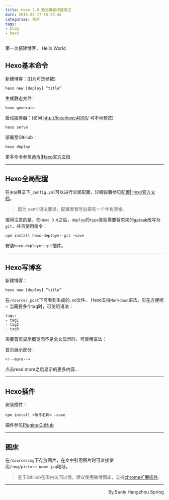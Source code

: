 ```yaml
---
title: Hexo 3.0 静态博客搭建笔记
date: 2015-04-17 15:27:44
categories: 技术
tags: 
- blog
- hexo
---
```

第一次搭建博客，
Hello World
<!--more-->
## Hexo基本命令

新建博客：([]为可选参数)
```
hexo new [deploy] “title”
```
生成静态文件：
```
hexo generate
```
启动服务器：(访问 [http://localhost:4000/](http://localhost:4000/) 可本地预览)
```
hexo serve
```
部署至GitHub：
```
hexo deploy
```
更多命令参见[命令|Hexo官方文档](http://hexo.io/zh-cn/docs/commands.html)

* * *

## Hexo全局配置

在`主站`目录下`_config.yml`可以进行全局配置，详细设置参见[配置|Hexo官方文档](http://hexo.io/zh-cn/docs/configuration.html)。

> 因为 yaml 语法要求，配置里冒号后需有一个半角空格。

值得注意的是，在`Hexo 3.0`之后，`deploy`的`type`类型需要将原来的<del>`github`</del>改写为`git`，并且使用命令：
```
npm install hexo-deployer-git —save
```
安装`hexo-deployer-git`插件。

* * *

## Hexo写博客

新建博客：
```
hexo new [deploy] “title”
```
在`/source/_post`下可看到生成的`.md`文件。
Hexo支持`Markdown`语法，实在方便呢~
当需要多个tag时，可使用语法：

```
tags:
- tag1
- tag2
- tag3
```
需要首页显示概览而不是全文显示时，可使用语法：

首页展示部分：
```
<!--more-->
```
点击read more之后显示的更多内容...

* * *

## Hexo插件

安装插件：
```
npm install <插件名称> —save
```
插件参见[Plugins·GitHub](https://github.com/hexojs/hexo/wiki/Plugins)

* * *

## 图床

在`/source/img`下存放图片，在文中引用图片时可直接使用`/img/picture_name.jpg`地址。

> 鉴于GitHub在国内访问过慢，建议使用微博图床，支持[chrome扩展插件](https://chrome.google.com/webstore/detail/%E6%96%B0%E6%B5%AA%E5%BE%AE%E5%8D%9A%E5%9B%BE%E5%BA%8A/fdfdnfpdplfbbnemmmoklbfjbhecpnhf?hl=zh-CN)。


* * *
<p align="right">
By.Sunly
Hangzhou Spring
</p>
<br />